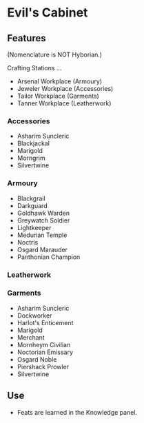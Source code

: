 # Evil's Cabinet

## Features

(Nomenclature is NOT Hyborian.)

Crafting Stations ...

- Arsenal Workplace (Armoury)
- Jeweler Workplace (Accessories)
- Tailor Workplace (Garments)
- Tanner Workplace (Leatherwork)

### Accessories

- Asharim Suncleric
- Blackjackal
- Marigold
- Morngrim
- Silvertwine

### Armoury

- Blackgrail
- Darkguard
- Goldhawk Warden
- Greywatch Soldier
- Lightkeeper
- Medurian Temple
- Noctris
- Osgard Marauder
- Panthonian Champion

### Leatherwork

### Garments

- Asharim Suncleric
- Dockworker
- Harlot's Enticement
- Marigold
- Merchant
- Mornheym Civilian
- Noctorian Emissary
- Osgard Noble
- Piershack Prowler
- Silvertwine

## Use

- Feats are learned in the Knowledge panel.
